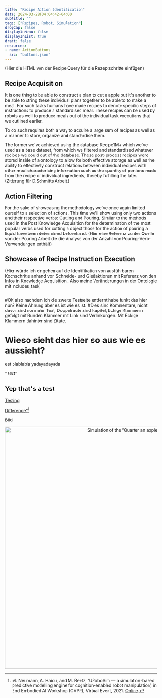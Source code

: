 ```yaml
---
title: "Recipe Action Identification"
date: 2024-03-28T04:04:42-04:00
subtitle: ""
tags: ["Recipes, Robot, Simulation"]
dropCap: false
displayInMenu: false
displayInList: true
draft: false
resources:
- name: ActionButtons
  src: "buttons.json"
---
```


(Hier die HTML von der Recipe Query für die Rezeptschritte einfügen)




## Recipe Acquisition
It is one thing to be able to construct a plan to cut a apple but it's another to be able to string these individual plans together to be able to to make a meal. For such tasks humans have made recipes to denote specific steps of instructions to produce a standardised meal. These recipes can be used by robots as well to produce meals out of the individual task executions that we outlined earlier. 

To do such requires both a way to acquire a large sum of recipes as well as a manner to store, organize and standardise them. 

The former we've achieved using the database Recipe1M+ which we've used as a base dataset, from which we filtered and standardised whatever recipes we could out of the database. These post-process recipes were stored inside of a ontology to allow for both effective storage as well as the ability to effectively construct relations between individual recipes with other meal characterising information such as the quantity of portions made from the recipe or individual ingredients, thereby fulfilling the later. (Zitierung für D.Schmitts Arbeit.) 


## Action Filtering 
For the sake of showcasing the methodology we've once again limited ourself to a selection of actions. This time we'll show using only two actions and their respective verbs: Cutting and Pouring. Similar to the methods used in the Post Knowledge Acquisition for the determination of the most popular verbs used for cutting a object those for the action of pouring a liquid have been determined beforehand. (Hier eine Referenz zu der Quelle von der Pouring Arbeit die die Analyse von der Anzahl von Pouring-Verb-Verwendungen enthält)









## Showcase of Recipe Instruction Execution
(Hier würde ich eingehen auf die Identifikation von ausführbaren Kochschritte anhand von Schneide- und Gießaktionen mit Referenz von den Infos in Knowledge Acquisition . Also meine Veränderungen in der Ontologie mit includes_task)



## 



#OK also nachdem ich die zweite Testseite entfernt habe funkt das hier nun? Keine Ahnung aber es ist wie es ist.
#Dies sind Kommentare, nicht davor sind normaler Test, Doppelraute sind Kapitel, Eckige Klammern gefolgt mit Runden Klammer mit Link sind Verlinkungen. Mit Eckige Klammern dahinter sind Zitate.
# Wieso sieht das hier so aus wie es aussieht?


est blablabla yadayadayada

“*Test*”

## Yep that's a test

[Testing](https://www.youtube.com)

[Difference?](https://www.youtube.com)[^1]

Bild:

<p align="center">
	<img src="AppleQuarteringComic.png" width="800" alt="Simulation of the “Quarter an apple” task"/><br>
</p>


[^1]: M. Neumann, A. Haidu, and M. Beetz, ‘URoboSim — a simulation-based predictive modelling engine for cognition-enabled robot manipulation’, in 2nd Embodied AI Workshop (CVPR), Virtual Event, 2021. [Online](https://embodied-ai.org/papers/URoboSim.pdf).
